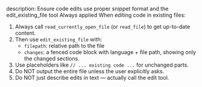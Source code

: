 description: Ensure code edits use proper snippet format and the edit_existing_file tool
Always applied
When editing code in existing files:

1. Always call `read_currently_open_file` (or `read_file`) to get up-to-date content.
2. Then use `edit_existing_file` with:
   - `filepath`: relative path to the file
   - `changes`: a fenced code block with language + file path, showing only the changed sections.
3. Use placeholders like `// ... existing code ...` for unchanged parts.
4. Do NOT output the entire file unless the user explicitly asks.
5. Do NOT just describe edits in text — actually call the edit tool.
